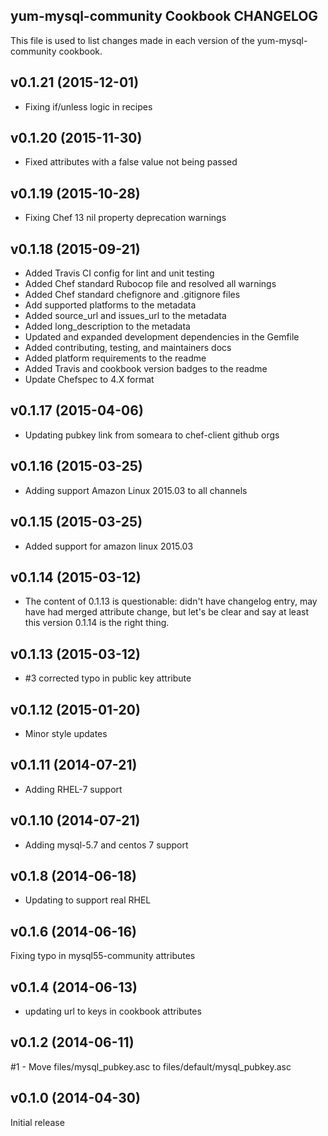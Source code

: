 yum-mysql-community Cookbook CHANGELOG
---------------------------------------
This file is used to list changes made in each version of the yum-mysql-community cookbook.

v0.1.21 (2015-12-01)
--------------------
- Fixing if/unless logic in recipes

v0.1.20 (2015-11-30)
--------------------
- Fixed attributes with a false value not being passed

v0.1.19 (2015-10-28)
--------------------
- Fixing Chef 13 nil property deprecation warnings

v0.1.18 (2015-09-21)
--------------------
- Added Travis CI config for lint and unit testing
- Added Chef standard Rubocop file and resolved all warnings
- Added Chef standard chefignore and .gitignore files
- Add supported platforms to the metadata
- Added source_url and issues_url to the metadata
- Added long_description to the metadata
- Updated and expanded development dependencies in the Gemfile
- Added contributing, testing, and maintainers docs
- Added platform requirements to the readme
- Added Travis and cookbook version badges to the readme
- Update Chefspec to 4.X format

v0.1.17 (2015-04-06)
--------------------
- Updating pubkey link from someara to chef-client github orgs

v0.1.16 (2015-03-25)
--------------------
- Adding support Amazon Linux 2015.03 to all channels

v0.1.15 (2015-03-25)
--------------------
- Added support for amazon linux 2015.03

v0.1.14 (2015-03-12)
--------------------
- The content of 0.1.13 is questionable: didn't have changelog entry, may have had merged attribute change, but let's be clear and say at least this version 0.1.14 is the right thing.

v0.1.13 (2015-03-12)
--------------------
- #3 corrected typo in public key attribute

v0.1.12 (2015-01-20)
--------------------
- Minor style updates

v0.1.11 (2014-07-21)
--------------------
- Adding RHEL-7 support

v0.1.10 (2014-07-21)
--------------------
- Adding mysql-5.7 and centos 7 support

v0.1.8 (2014-06-18)
-------------------
- Updating to support real RHEL

v0.1.6 (2014-06-16)
-------------------
Fixing typo in mysql55-community attributes

v0.1.4 (2014-06-13)
-------------------
- updating url to keys in cookbook attributes

v0.1.2 (2014-06-11)
-------------------
#1 - Move files/mysql_pubkey.asc to files/default/mysql_pubkey.asc

v0.1.0 (2014-04-30)
-------------------
Initial release

